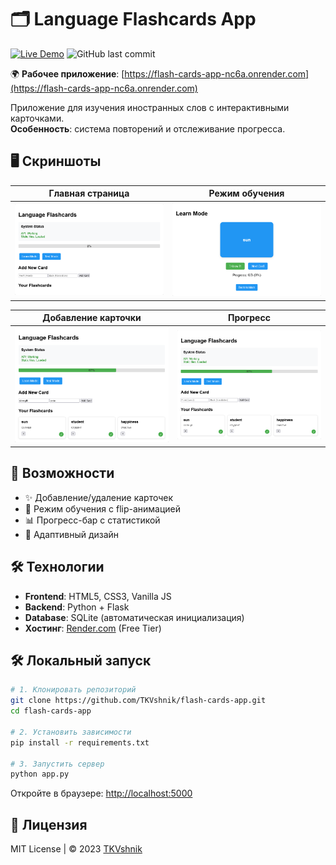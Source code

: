 # 🗂 Language Flashcards App

[![Live Demo](https://img.shields.io/badge/Demo-Render-blue?style=for-the-badge)](https://flash-cards-app-nc6a.onrender.com)
![GitHub last commit](https://img.shields.io/github/last-commit/TKVshnik/flash-cards-app?style=for-the-badge)

🌍 **Рабочее приложение**: [https://flash-cards-app-nc6a.onrender.com](https://flash-cards-app-nc6a.onrender.com)

Приложение для изучения иностранных слов с интерактивными карточками.  
**Особенность**: система повторений и отслеживание прогресса.

## 🖥 Скриншоты

| Главная страница | Режим обучения |
|------------------|----------------|
| ![Главная](assets/screenshots/main.png) | ![Обучение](assets/screenshots/learn-mode.png) |

| Добавление карточки | Прогресс |
|---------------------|----------|
| ![Добавление](assets/screenshots/add-card.png) | ![Прогресс](assets/screenshots/progress.png) |

## 🚀 Возможности
- ✨ Добавление/удаление карточек
- 🔁 Режим обучения с flip-анимацией
- 📊 Прогресс-бар с статистикой
- 📱 Адаптивный дизайн

## 🛠 Технологии
- **Frontend**: HTML5, CSS3, Vanilla JS
- **Backend**: Python + Flask
- **Database**: SQLite (автоматическая инициализация)
- **Хостинг**: [Render.com](https://render.com) (Free Tier)


## 🛠 Локальный запуск
```bash
# 1. Клонировать репозиторий
git clone https://github.com/TKVshnik/flash-cards-app.git
cd flash-cards-app

# 2. Установить зависимости
pip install -r requirements.txt

# 3. Запустить сервер
python app.py
```
Откройте в браузере: [http://localhost:5000](http://localhost:5000)

## 📄 Лицензия
MIT License | © 2023 [TKVshnik](https://github.com/TKVshnik)
